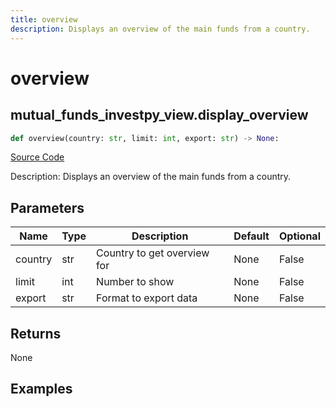 ```yaml
---
title: overview
description: Displays an overview of the main funds from a country.
---
```

# overview

## mutual_funds_investpy_view.display_overview

```python
def overview(country: str, limit: int, export: str) -> None:
```
[Source Code](https://github.com/OpenBB-finance/OpenBBTerminal/tree/main/openbb_terminal/mutual_funds/investpy_view.py#L73)

Description: Displays an overview of the main funds from a country.

## Parameters

| Name | Type | Description | Default | Optional |
| ---- | ---- | ----------- | ------- | -------- |
| country | str | Country to get overview for | None | False |
| limit | int | Number to show | None | False |
| export | str | Format to export data | None | False |

## Returns

None

## Examples

